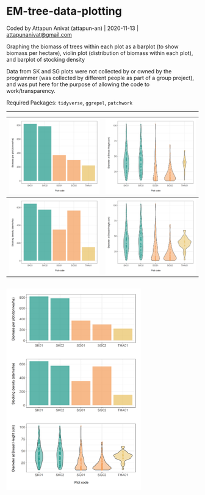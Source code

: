 # EM-tree-data-plotting
Coded by Attapun Anivat (attapun-an) | 2020-11-13 | attapunanivat@gmail.com

Graphing the biomass of trees within each plot as a barplot (to show biomass per hectare), violin plot (distribution of biomass within each plot), and barplot of stocking density

Data from SK and SG plots were not collected by or owned by the programmer (was collected by different people as part of a group project), and was put here for the purpose of allowing the code to work/transparency.

Required Packages: `tidyverse`, `ggrepel`, `patchwork`
___

|![](Output/Mean-Biomass-Plot.png)|![](Output/DBH-within-plot.png)|
|---|:---|
|![](Output/Stocking-Density.png)|![](Output/DBH-within-plot_scaled.png)|

<br>

<img src = "Output/Stacked.png" width = 70%>

